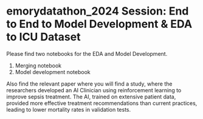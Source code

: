 # emorydatathon_2024 Session: End to End to Model Development & EDA to ICU Dataset

Please find two notebooks for the EDA and Model Development.
1. Merging notebook
2. Model development notebook

Also find the relevant paper where you will find a study, where the researchers developed an AI Clinician using reinforcement learning to improve sepsis treatment. The AI, trained on extensive patient data, provided more effective treatment recommendations than current practices, leading to lower mortality rates in validation tests.
